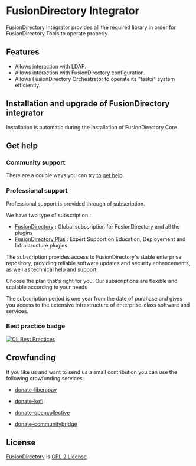 # FusionDirectory Integrator

FusionDirectory Integrator provides all the required library in order for FusionDirectory Tools to operate properly.

## Features

* Allows interaction with LDAP.
* Allows interaction with FusionDirectory configuration. 
* Allows FusionDirectory Orchestrator to operate its "tasks" system efficiently.

## Installation and upgrade of FusionDirectory integrator

Installation is automatic during the installation of FusionDirectory Core.

## Get help

### Community support

There are a couple ways you can try [to get help][get help].

### Professional support

Professional support is provided through of subscription.

We have two type of subscription :

* [FusionDirectory][subscription-fusiondirectory] : Global subscription for FusionDirectory and all the plugins
* [FusionDirectory Plus][subscription-fusiondirectory-plus] : Expert Support on Education, Deployement and Infrastructure plugins

The subscription provides access to FusionDirectory's stable enterprise repository, providing reliable software updates and security enhancements,
as well as technical help and support.

Choose the plan that's right for you. Our subscriptions are flexible and scalable according to your needs

The subscription period is one year from the date of purchase and gives you access to the extensive infrastructure of enterprise-class software and services.

### Best practice badge

[![CII Best Practices](https://bestpractices.coreinfrastructure.org/projects/351/badge)](https://bestpractices.coreinfrastructure.org/projects/351)
  
## Crowfunding

If you like us and want to send us a small contribution you can use the following crowfunding services

* [donate-liberapay]

* [donate-kofi]

* [donate-opencollective]

* [donate-communitybridge]
  
## License

[FusionDirectory][FusionDirectory] is  [GPL 2 License](COPYING).

[FusionDirectory]: https://www.fusiondirectory.org/

[fusiondirectory-install]: https://fusiondirectory-user-manual.readthedocs.io/en/1.4/fusiondirectory/install/index.html

[get help]: https://www.fusiondirectory.org/en/communaute/

[subscription-fusiondirectory]: https://www.fusiondirectory.org/en/subscription-fusiondirectory/

[subscription-fusiondirectory-plus]: https://www.fusiondirectory.org/en/subscriptions-fusiondirectory-plus/

[register]: https://register.fusiondirectory.org

[donate-liberapay]: https://liberapay.com/fusiondirectory/donate

[donate-kofi]: https://ko-fi.com/fusiondirectory

[donate-opencollective]: https://opencollective.com/fusiondirectory

[donate-communitybridge]: https://funding.communitybridge.org/projects/fusiondirectory


